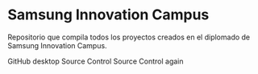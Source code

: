 # Samsung Innovation Campus 
Repositorio que compila todos los proyectos creados en el diplomado de Samsung Innovation Campus. 

GitHub desktop
Source Control
Source Control again